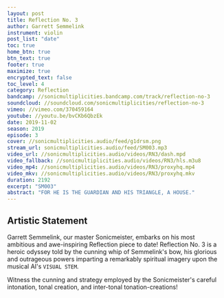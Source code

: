 ```yaml
---
layout: post
title: Reflection No. 3
author: Garrett Semmelink
instrument: violin
post_list: "date"
toc: true
home_btn: true
btn_text: true
footer: true
maximize: true
encrypted_text: false
toc_level: 4
category: Reflection
bandcamp: //sonicmultiplicities.bandcamp.com/track/reflection-no-3
soundcloud: //soundcloud.com/sonicmultiplicities/reflection-no-3
vimeo: //vimeo.com/370459164
youtube: //youtu.be/bvCKb6QbzEk
date: 2019-11-02
season: 2019
episode: 3
cover: //sonicmultiplicities.audio/feed/g1drsm.png
stream_url: sonicmultiplicities.audio/feed/SM003.mp3
video_url: //sonicmultiplicities.audio/videos/RN3/dash.mpd
video_fallback: //sonicmultiplicities.audio/videos/RN3/hls.m3u8
video_mp4: //sonicmultiplicities.audio/videos/RN3/proxyhq.mp4
video_mkv: //sonicmultiplicities.audio/videos/RN3/proxyhq.mkv
duration: 2192
excerpt: "SM003"
abstract: "FOR HE IS THE GUARDIAN AND HIS TRIANGLE, A HOUSE."
---
```

## Artistic Statement
Garrett Semmelink, our master Sonicmeister, embarks on his most ambitious and awe-inspiring Reflection piece to date! Reflection No. 3 is a heroic odyssey told by the cunning whip of Semmelink's bow, his glorious and outrageous powers imparting a remarkably spiritual imagery upon the musical AI's `VISUAL STEM`.

Witness the cunning and strategy employed by the Sonicmeister's careful intonation, tonal creation, and inter-tonal tonation-creations!
